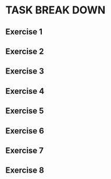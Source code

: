 # TASK BREAK DOWN

## Exercise 1

## Exercise 2

## Exercise 3

## Exercise 4

## Exercise 5

## Exercise 6

## Exercise 7

## Exercise 8
